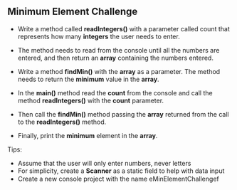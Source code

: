 ## Minimum Element Challenge

- Write a method called **readIntegers()** with a parameter called count that represents how many **integers** the user needs to enter.

- The method needs to read from the console until all the numbers are entered, and then return an **array** containing the numbers entered.

- Write a method **findMin()** with the **array** as a parameter. The method needs to return the **minimum** value in the **array**.

- In the **main()** method read the **count** from the console and call the method **readIntegers()** with the **count** parameter.

- Then call the **findMin()** method passing the **array** returned from the call to the **readIntegers()** method.

- Finally, print the **minimum** element in the **array**.

Tips:

- Assume that the user will only enter numbers, never letters
- For simplicity, create a **Scanner** as a static field to help with data input
- Create a new console project with the name eMinElementChallengef
